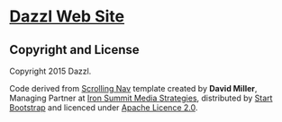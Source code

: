 # [Dazzl Web Site](http://www.dazzl.tv/)

## Copyright and License

Copyright 2015 Dazzl.

Code derived from [Scrolling Nav](http://startbootstrap.com/template-overviews/scrolling-nav/) template created by **David Miller**, Managing Partner at [Iron Summit Media Strategies](http://www.ironsummitmedia.com/), distributed by [Start Bootstrap](http://startbootstrap.com/) and licenced under [Apache Licence 2.0](http://www.apache.org/licenses/LICENSE-2.0).
